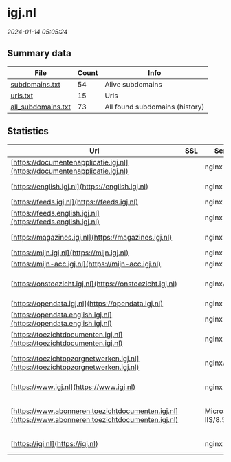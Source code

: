 # igj.nl
*2024-01-14 05:05:24*
## Summary data
| File       | Count | Info |
|------------|-------|------|
|[subdomains.txt](/data/igj.nl/subdomains.txt)|54|Alive subdomains|
|[urls.txt](/data/igj.nl/urls.txt)|15|Urls|
|[all_subdomains.txt](/data/igj.nl/all_subdomains.txt)|73|All found subdomains (history)|
## Statistics
| Url | SSL | Server | Cookie | HSTS | CSP | XFO | XXP | RP | Tech |Title |
|------------|-------|------|------|------|------|------|------|------|------|------|
|[https://documentenapplicatie.igj.nl](https://documentenapplicatie.igj.nl)| |nginx| |:white_check_mark: | | :white_check_mark: | | :white_check_mark: |HSTS Nginx|Mendix|
|[https://english.igj.nl](https://english.igj.nl)| |nginx| |:white_check_mark: |:warning: | :white_check_mark: | :white_check_mark: | :white_check_mark: |Bloomreach HSTS Nginx|Home | Health an...|
|[https://feeds.igj.nl](https://feeds.igj.nl)| |nginx| |:white_check_mark: | | :white_check_mark: | :white_check_mark: | :white_check_mark: |HSTS Nginx||
|[https://feeds.english.igj.nl](https://feeds.english.igj.nl)| |nginx| |:white_check_mark: | | :white_check_mark: | :white_check_mark: | :white_check_mark: |HSTS Nginx||
|[https://magazines.igj.nl](https://magazines.igj.nl)| |nginx| |:white_check_mark: |:warning: | :white_check_mark: | :white_check_mark: | :white_check_mark: |Bloomreach HSTS Nginx|Kiosk | Magazine...|
|[https://mijn.igj.nl](https://mijn.igj.nl)| |nginx| |:white_check_mark: | | :white_check_mark: | :white_check_mark: | :white_check_mark: |HSTS Nginx|Mendix|
|[https://mijn-acc.igj.nl](https://mijn-acc.igj.nl)| |nginx| |:white_check_mark: | | :white_check_mark: | :white_check_mark: | :white_check_mark: |HSTS Nginx|403 Forbidden|
|[https://onstoezicht.igj.nl](https://onstoezicht.igj.nl)| |nginx/1.16.1| |:white_check_mark: | | :white_check_mark: | | :white_check_mark: |Bloomreach HSTS Nginx:1.16.1 Stimulus|Werkplan - Inspe...|
|[https://opendata.igj.nl](https://opendata.igj.nl)| |nginx| |:white_check_mark: | | :white_check_mark: | :white_check_mark: | :white_check_mark: |HSTS Nginx||
|[https://opendata.english.igj.nl](https://opendata.english.igj.nl)| |nginx| |:white_check_mark: | | :white_check_mark: | :white_check_mark: | :white_check_mark: |HSTS Nginx||
|[https://toezichtdocumenten.igj.nl](https://toezichtdocumenten.igj.nl)| |nginx| |:white_check_mark: | | :white_check_mark: | | :white_check_mark: |HSTS Nginx|Mendix|
|[https://toezichtopzorgnetwerken.igj.nl](https://toezichtopzorgnetwerken.igj.nl)| |nginx/1.16.1| |:white_check_mark: |:warning: | :white_check_mark: | | :white_check_mark: |HSTS Nginx:1.16.1 WordPress Yoast SEO:7.5.3|Zorgnetwerken |...|
|[https://www.igj.nl](https://www.igj.nl)| |nginx| |:white_check_mark: |:warning: | :white_check_mark: | :white_check_mark: | :white_check_mark: |Bloomreach HSTS Nginx|IGJ.nl | Inspect...|
|[https://www.abonneren.toezichtdocumenten.igj.nl](https://www.abonneren.toezichtdocumenten.igj.nl)| |Microsoft-IIS/8.5| | | | | | :white_check_mark: |Bloomreach IIS:8.5 Microsoft ASP.NET:4.0.30319 Windows Server|Inspectie voor d...|
|[https://igj.nl](https://igj.nl)| |nginx| |:white_check_mark: |:warning: | :white_check_mark: | :white_check_mark: | :white_check_mark: |HSTS Nginx|301 Moved Perman...|
